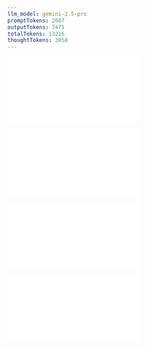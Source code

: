 ```yaml
---
llm_model: gemini-2.5-pro
promptTokens: 2687
outputTokens: 7471
totalTokens: 13216
thoughtTokens: 3058
---
```


![@](steps/prompt.1114399e.md)

![@](steps/tests.fba3f58f.md)

![@](steps/errors.d6de78da.md)

![@](steps/response.a1bd7136.md)